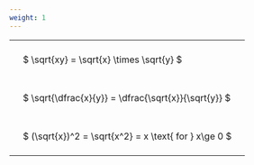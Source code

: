 ```yaml
---
weight: 1
---
```


<style type="text/css">
#T_79231 th.col_heading {
  text-align: left;
  font-size: 1em;
}
#T_79231 td {
  text-align: left;
  font-size: 1em;
  padding: 1.5em;
}
</style>
<table id="T_79231">
  <thead>
  </thead>
  <tbody>
    <tr>
      <td id="T_79231_row0_col0" class="data row0 col0" >$ \sqrt{xy} = \sqrt{x} \times \sqrt{y} $</td>
    </tr>
    <tr>
      <td id="T_79231_row1_col0" class="data row1 col0" >$ \sqrt{\dfrac{x}{y}} = \dfrac{\sqrt{x}}{\sqrt{y}} $</td>
    </tr>
    <tr>
      <td id="T_79231_row2_col0" class="data row2 col0" >$ (\sqrt{x})^2 = \sqrt{x^2} = x \text{ for } x\ge 0 $</td>
    </tr>
  </tbody>
</table>

